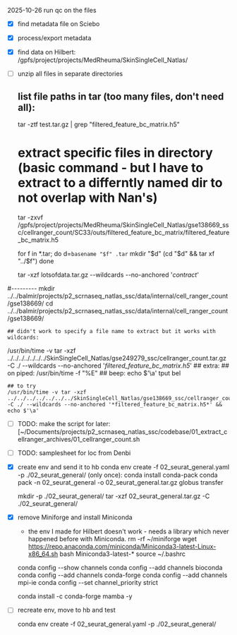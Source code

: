 2025-10-26 run qc on the files
- [x] find metadata file on Sciebo
- [x] process/export metadata
- [x] find data on Hilbert: /gpfs/project/projects/MedRheuma/SkinSingleCell_Natlas/
- [ ] unzip all files in separate directories
    ## list file paths in tar (too many files, don't need all):
    tar -ztf test.tar.gz | grep "filtered_feature_bc_matrix.h5"
    
    # extract specific files in directory (basic command - but I have to extract to a differntly named dir to not overlap with Nan's)
    tar -zxvf <tar filename> <file you want to extract>
    /gpfs/project/projects/MedRheuma/SkinSingleCell_Natlas/gse138669_ssc/cellranger_count/SC33/outs/filtered_feature_bc_matrix/filtered_feature_bc_matrix.h5

    for f in *.tar; do 
      d=`basename "$f" .tar`
      mkdir "$d"
      (cd "$d" && tar xf "../$f")
    done

    tar -xzf lotsofdata.tar.gz --wildcards --no-anchored '*contract*'

#---------
    mkdir ../../balmir/projects/p2_scrnaseq_natlas_ssc/data/internal/cell_ranger_count/gse138669/
    cd ../../balmir/projects/p2_scrnaseq_natlas_ssc/data/internal/cell_ranger_count/gse138669/
    
    ## didn't work to specify a file name to extract but it works with wildcards:
   /usr/bin/time -v tar -xzf ../../../../../../../SkinSingleCell_Natlas/gse249279_ssc/cellranger_count.tar.gz -C ./ --wildcards --no-anchored '*filtered_feature_bc_matrix.h5*' 
    ## extra:
    ## on piped:
    /usr/bin/time -f "%E"
    ## beep:
    echo $'\a' 
    tput bel

    ## to try
    /usr/bin/time -v tar -xzf ../../../../../../../SkinSingleCell_Natlas/gse138669_ssc/cellranger_count.tar.gz -C ./ --wildcards --no-anchored '*filtered_feature_bc_matrix.h5*' && echo $'\a'


- [ ] TODO: make the script for later: [~/Documents/projects/p2_scrnaseq_natlas_ssc/codebase/01_extract_cellranger_archives/01_cellranger_count.sh
- [ ] TODO: samplesheet for loc from Denbi

- [x] create env and send it to hb
    conda env create -f 02_seurat_general.yaml -p ./02_seurat_general/
    (only once): conda install conda-pack
    conda pack -n 02_seurat_general -o 02_seurat_general.tar.gz
    globus transfer
   
  	mkdir -p ./02_seurat_general/
	tar -xzf 02_seurat_general.tar.gz -C ./02_seurat_general/




- [x] remove Miniforge and install Miniconda
    - the env I made for Hilbert doesn't work - needs a library which never happened before with Miniconda. 
    rm -rf ~/miniforge
    wget https://repo.anaconda.com/miniconda/Miniconda3-latest-Linux-x86_64.sh
    bash Miniconda3-latest-*
    source ~/.bashrc

	conda config --show channels
	conda config --add channels bioconda
	conda config --add channels conda-forge
	conda config --add channels mpi-ie
	conda config --set channel_priority strict

	conda install -c conda-forge mamba -y

- [ ] recreate env, move to hb and test
    
    conda env create -f 02_seurat_general.yaml -p ./02_seurat_general/
    

